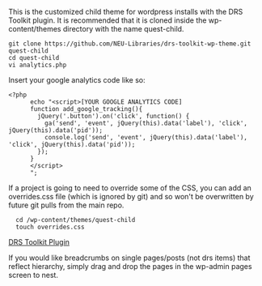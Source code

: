 This is the customized child theme for wordpress installs with the DRS Toolkit plugin. It is recommended that it is cloned inside the wp-content/themes directory with the name quest-child.

```
git clone https://github.com/NEU-Libraries/drs-toolkit-wp-theme.git quest-child
cd quest-child
vi analytics.php
```

Insert your google analytics code like so:

```
<?php
      echo "<script>[YOUR GOOGLE ANALYTICS CODE]
      function add_google_tracking(){
        jQuery('.button').on('click', function() {
          ga('send', 'event', jQuery(this).data('label'), 'click', jQuery(this).data('pid'));
          console.log('send', 'event', jQuery(this).data('label'), 'click', jQuery(this).data('pid'));
        });
      }
      </script>
      ";
```

If a project is going to need to override some of the CSS, you can add an overrides.css file (which is ignored by git) and so won't be overwritten by future git pulls from the main repo.

```
  cd /wp-content/themes/quest-child
  touch overrides.css
```


 [DRS Toolkit Plugin](https://github.com/NEU-Libraries/drs-toolkit-wordpress)


If you would like breadcrumbs on single pages/posts (not drs items) that reflect hierarchy, simply drag and drop the pages in the wp-admin pages screen to nest. 
